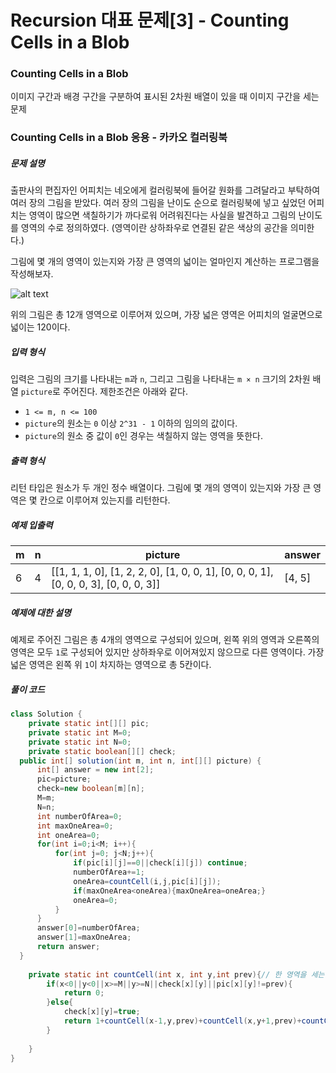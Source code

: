 # Recursion 대표 문제[3] - Counting Cells in a Blob

### Counting Cells in a Blob

이미지 구간과 배경 구간을 구분하여 표시된 2차원 배열이 있을 때 이미지 구간을 세는 문제

### Counting Cells in a Blob 응용 - 카카오 컬러링북

##### 문제 설명

출판사의 편집자인 어피치는 네오에게 컬러링북에 들어갈 원화를 그려달라고 부탁하여 여러 장의 그림을 받았다. 여러 장의 그림을 난이도 순으로 컬러링북에 넣고 싶었던 어피치는 영역이 많으면 색칠하기가 까다로워 어려워진다는 사실을 발견하고 그림의 난이도를 영역의 수로 정의하였다. (영역이란 상하좌우로 연결된 같은 색상의 공간을 의미한다.)

그림에 몇 개의 영역이 있는지와 가장 큰 영역의 넓이는 얼마인지 계산하는 프로그램을 작성해보자.

![alt text](http://t1.kakaocdn.net/codefestival/apeach.png)

위의 그림은 총 12개 영역으로 이루어져 있으며, 가장 넓은 영역은 어피치의 얼굴면으로 넓이는 120이다.

##### 입력 형식

입력은 그림의 크기를 나타내는 `m`과 `n`, 그리고 그림을 나타내는 `m × n` 크기의 2차원 배열 `picture`로 주어진다. 제한조건은 아래와 같다.

- `1 <= m, n <= 100`
- `picture`의 원소는 `0` 이상 `2^31 - 1` 이하의 임의의 값이다.
- `picture`의 원소 중 값이 `0`인 경우는 색칠하지 않는 영역을 뜻한다.

##### 출력 형식

리턴 타입은 원소가 두 개인 정수 배열이다. 그림에 몇 개의 영역이 있는지와 가장 큰 영역은 몇 칸으로 이루어져 있는지를 리턴한다.

##### 예제 입출력

| m    | n    | picture                                                      | answer |
| ---- | ---- | ------------------------------------------------------------ | ------ |
| 6    | 4    | [[1, 1, 1, 0], [1, 2, 2, 0], [1, 0, 0, 1], [0, 0, 0, 1], [0, 0, 0, 3], [0, 0, 0, 3]] | [4, 5] |

##### 예제에 대한 설명

예제로 주어진 그림은 총 4개의 영역으로 구성되어 있으며, 왼쪽 위의 영역과 오른쪽의 영역은 모두 `1`로 구성되어 있지만 상하좌우로 이어져있지 않으므로 다른 영역이다. 가장 넓은 영역은 왼쪽 위 `1`이 차지하는 영역으로 총 5칸이다.



##### 풀이 코드

```java
class Solution {
    private static int[][] pic;
    private static int M=0;
    private static int N=0;
    private static boolean[][] check;
  public int[] solution(int m, int n, int[][] picture) {
      int[] answer = new int[2];
      pic=picture;
      check=new boolean[m][n];
      M=m;
      N=n;
      int numberOfArea=0;
      int maxOneArea=0;
      int oneArea=0;
      for(int i=0;i<M; i++){
          for(int j=0; j<N;j++){
              if(pic[i][j]==0||check[i][j]) continue;
              numberOfArea+=1;
              oneArea=countCell(i,j,pic[i][j]);
              if(maxOneArea<oneArea){maxOneArea=oneArea;}
              oneArea=0;
          }
      }
      answer[0]=numberOfArea;
      answer[1]=maxOneArea;
      return answer;
  }
    
    private static int countCell(int x, int y,int prev){// 한 영역을 세는 데 필요한 메소드
        if(x<0||y<0||x>=M||y>=N||check[x][y]||pic[x][y]!=prev){
            return 0;
        }else{
            check[x][y]=true;
            return 1+countCell(x-1,y,prev)+countCell(x,y+1,prev)+countCell(x+1,y,prev)+countCell(x,y-1,prev);       
        }
        
    }
}
```

